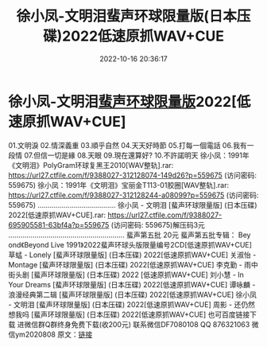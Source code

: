 ﻿---
title: 徐小凤-文明泪蜚声环球限量版(日本压碟)2022低速原抓WAV+CUE
date: 2022-10-16 20:36:17
categories: 新碟专辑、稀有等精品
tags: 华语中文
---
# 徐小凤-文明泪[蜚声环球限量版](日本压碟)2022[低速原抓WAV+CUE]

01.文明淚
02.情深義重
03.順乎自然
04.天天好時節
05.打每一個電話
06.我有一段情
07.但信一切是緣
08.天眼
09.現在還算好?
10.不許諾明天
徐小凤：1991年《文明泪》PolyGram环球复黑王2010[WAV整轨].rar: https://url27.ctfile.com/f/9388027-312128074-149d26?p=559675
(访问密码: 559675)
徐小凤：1991年《文明泪》宝丽金T113-01胶圈[WAV整轨].rar: https://url27.ctfile.com/f/9388027-312128244-a08099?p=559675
(访问密码: 559675)
.......................................
徐小凤 - 文明泪 [蜚声环球限量版] (日本压碟) 2022[低速原抓WAV+CUE].rar: https://url27.ctfile.com/f/9388027-695905581-63bf4a?p=559675
(访问密码: 559675)解压码3元
..........................................................
蜚声第五批 20元
蜚声第五批专辑：
Bey ond《Beyond Live 1991》2022蜚声环球头版限量编号2CD[低速原抓WAV+CUE]
草蜢 - Lonely [蜚声环球限量版] (日本压碟) 2022[低速原抓WAV+CUE]
关淑怡 - Montage [蜚声环球限量版] (日本压碟) 2022[低速原抓WAV+CUE]
李克勤 - 雨中街头剧 [蜚声环球限量版] (日本压碟) 2022 [低速原抓WAV+CUE]
刘小慧 - In Your Dreams [蜚声环球限量版] (日本压碟) 2022[低速原抓WAV+CUE]
谭咏麟 - 浪漫经典第二辑 [蜚声环球限量版] (日本压碟) 2022[低速原抓WAV+CUE]
徐小凤 - 文明泪 [蜚声环球限量版] (日本压碟) 2022[低速原抓WAV+CUE]
周影 - 还仍然想我吗 [蜚声环球限量版] (日本压碟) 2022[低速原抓WAV+CUE]
也可百度链接下载
进微信群Q群终身免费下载(收200元)
联系微信DF7080108 QQ 876321063
微信ym2020808
原文：[链接](https://blog.sina.com.cn/s/blog_1647c7e7601030zxi.html)